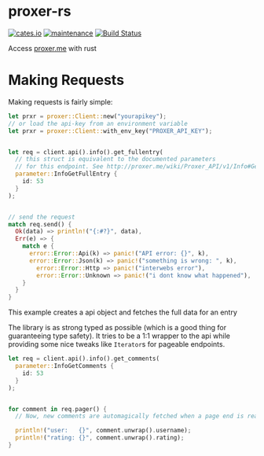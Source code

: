 # proxer-rs
[![cates.io](https://img.shields.io/crates/v/proxer.svg)](https://crates.io/crates/proxer)
[![maintenance](https://img.shields.io/badge/maintenance-actively--developed-brightgreen.svg)](https://crates.io/crates/proxer)
[![Build Status](https://travis-ci.org/cuechan/proxer-rs.svg?branch=master)](https://travis-ci.org/cuechan/proxer-rs)

Access [proxer.me](https://proxer.me) with rust


# Making Requests

Making requests is fairly simple:


```rust
let prxr = proxer::Client::new("yourapikey");
// or load the api-key from an environment variable
let prxr = proxer::Client::with_env_key("PROXER_API_KEY");


let req = client.api().info().get_fullentry(
  // this struct is equivalent to the documented parameters
  // for this endpoint. See http://proxer.me/wiki/Proxer_API/v1/Info#Get_Full_Entry
  parameter::InfoGetFullEntry {
    id: 53
  }
);


// send the request
match req.send() {
  Ok(data) => println!("{:#?}", data),
  Err(e) => {
    match e {
      error::Error::Api(k) => panic!("API error: {}", k),
      error::Error::Json(k) => panic!("something is wrong: ", k),
        error::Error::Http => panic!("interwebs error"),
        error::Error::Unknown => panic!("i dont know what happened"),
    }
  }
}

```

This example creates a api object and fetches the full data for an entry

The library is as strong typed as possible (which is a good thing for guaranteeing type safety).
It tries to be a 1:1 wrapper to the api while providing some nice tweaks like `Iterator`s for pageable endpoints.


```rust
let req = client.api().info().get_comments(
  parameter::InfoGetComments {
    id: 53
  }
);


for comment in req.pager() {
  // Now, new comments are automagically fetched when a page end is reached

  println!("user:   {}", comment.unwrap().username);
  println!("rating: {}", comment.unwrap().rating);
}
```
